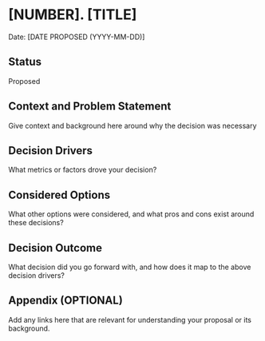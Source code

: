 # [NUMBER]. [TITLE]

Date: [DATE PROPOSED (YYYY-MM-DD)]

## Status

Proposed

## Context and Problem Statement

Give context and background here around why the decision was necessary

## Decision Drivers

What metrics or factors drove your decision?

## Considered Options

What other options were considered, and what pros and cons exist around these decisions?

## Decision Outcome

What decision did you go forward with, and how does it map to the above decision drivers?

## Appendix (OPTIONAL)

Add any links here that are relevant for understanding your proposal or its background.
